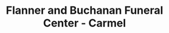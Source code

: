 ---
title: "Flanner and Buchanan Funeral Center - Carmel"
url: /carmel/flanner-and-buchanan-funeral-center-carmel/
shop: Bestattungen
---